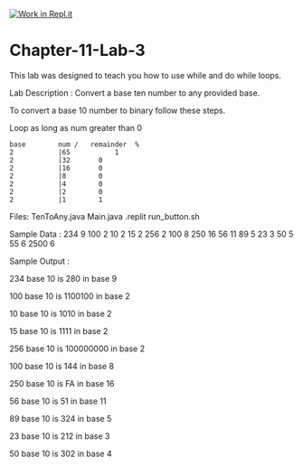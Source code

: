 [![Work in Repl.it](https://classroom.github.com/assets/work-in-replit-14baed9a392b3a25080506f3b7b6d57f295ec2978f6f33ec97e36a161684cbe9.svg)](https://classroom.github.com/online_ide?assignment_repo_id=3995636&assignment_repo_type=AssignmentRepo)
# Chapter-11-Lab-3
This lab was designed to teach you how to use while and do while loops.  

Lab Description :   Convert a base ten number to any provided base.

To convert a base 10 number to binary follow these steps.

Loop as long as num greater than 0

	base		num /   remainder  %
	2		    |65           1	
	2		    |32		  0
	2		    |16		  0
	2		    |8		  0
	2		    |4		  0
	2		    |2		  0
	2		    |1		  1

Files:  TenToAny.java
        Main.java
        .replit
        run_button.sh


Sample Data :
234 9
100 2
10 2
15 2
256 2
100 8
250 16
56 11
89 5
23 3
50 5
55 6
2500 6

Sample Output : 

234 base 10 is 280 in base 9

100 base 10 is 1100100 in base 2

10 base 10 is 1010 in base 2

15 base 10 is 1111 in base 2

256 base 10 is 100000000 in base 2

100 base 10 is 144 in base 8

250 base 10 is FA in base 16

56 base 10 is 51 in base 11

89 base 10 is 324 in base 5

23 base 10 is 212 in base 3

50 base 10 is 302 in base 4
